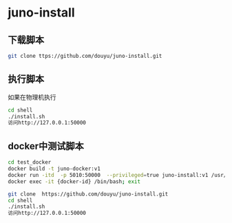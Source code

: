# juno-install
## 下载脚本
```bash
git clone ttps://github.com/douyu/juno-install.git
```

## 执行脚本
如果在物理机执行
```bash
cd shell
./install.sh
访问http://127.0.0.1:50000

```

## docker中测试脚本
```bash
cd test_docker
docker build -t juno-docker:v1
docker run -itd  -p 5010:50000  --privileged=true juno-install:v1 /usr/sbin/init
docker exec -it {docker-id} /bin/bash; exit

git clone  https://github.com/douyu/juno-install.git
cd shell
./install.sh
访问http://127.0.0.1:50000
```
